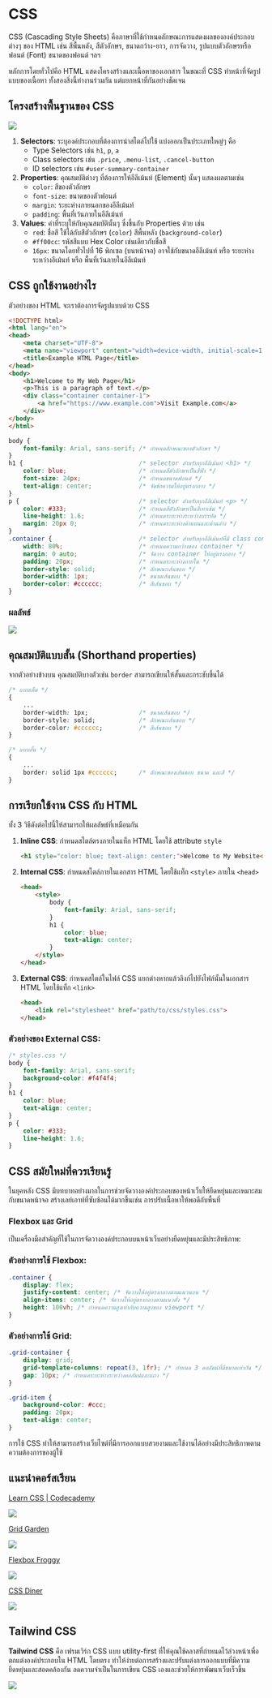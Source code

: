 # CSS

CSS (Cascading Style Sheets) คือภาษาที่ใช้กำหนดลักษณะการแสดงผลขององค์ประกอบต่างๆ ของ HTML เช่น สีพื้นหลัง, สีตัวอักษร, ขนาดกว้าง-ยาว, การจัดวาง, รูปแบบตัวอักษรหรือฟอนต์ (Font) ขนาดของฟอนต์ ฯลฯ

หลักการโดยทั่วไปคือ HTML แสดงโครงสร้างและเนื้อหาของเอกสาร ในขณะที่ CSS ทำหน้าที่จัดรูปแบบของเนื้อหา ทั้งสองสิ่งนี้ทำงานร่วมกัน แต่แยกหน้าที่กันอย่างชัดเจน

## โครงสร้างพื้นฐานของ CSS

![](./images/css-1-structure.png)

1. **Selectors**: ระบุองค์ประกอบที่ต้องการนำสไตล์ไปใช้ แบ่งออกเป็นประเภทใหญ่ๆ คือ
   - Type Selectors เช่น `h1`, `p`, `a`
   - Class selectors เช่น `.price`, `.menu-list`, `.cancel-button`
   - ID selectors เช่น `#user-summary-container`
2. **Properties**: คุณสมบัติต่างๆ ที่ต้องการให้อีลีเม้นท์ (Element) นั้นๆ แสดงผลตามเช่น
   - `color`: สีของตัวอักษร
   - `font-size`: ขนาดของตัวฟอนต์
   - `margin`: ระยะห่างภายนอกของอีลีเม้นท์
   - `padding`: พื้นที่เว้นภายในอีลีเม้นท์
3. **Values**: ค่าที่ระบุให้กับคุณสมบัตินั้นๆ ซึ่งขึ้นกับ Properties ด้วย เช่น
   - `red`: ชื่อสี ใช้ได้กับสีตัวอักษร (`color`) สีพื้นหลัง (`background-color`)
   - `#ff00cc`: รหัสสีแบบ Hex Color เช่นเดียวกับชื่อสี
   - `16px`: ขนาดโดยทั่วไปที่ 16 พิกเซล (บนหน้าจอ) อาจใช้กับขนาดอีลีเม้นท์ หรือ ระยะห่างระหว่างอีเม้นท์ หรือ พื้นที่เว้นภายในอีลีเม้นท์

## CSS ถูกใช้งานอย่างไร

ตัวอย่างของ HTML จะเราต้องการจัดรูปแบบด้วย CSS

```html
<!DOCTYPE html>
<html lang="en">
<head>
    <meta charset="UTF-8">
    <meta name="viewport" content="width=device-width, initial-scale=1.0">
    <title>Example HTML Page</title>
</head>
<body>
    <h1>Welcome to My Web Page</h1>
    <p>This is a paragraph of text.</p>
    <div class="container container-1">
        <a href="https://www.example.com">Visit Example.com</a>
    </div>
</body>
</html>
```

```css
body {
    font-family: Arial, sans-serif; /* กำหนดลักษณะของตัวอักษร */
}
h1 {                                /* selector สำหรับทุกอีลีเม้นท์ <h1> */
    color: blue;                    /* กำหนดสีตัวอักษรเป็นสีฟ้า */
    font-size: 24px;                /* กำหนดขนาดฟอนต์ */
    text-align: center;             /* จัดข้อความให้อยู่ตรงกลาง */
}
p {                                 /* selector สำหรับทุกอีลีเม้นท์ <p> */
    color: #333;                    /* กำหนดสีตัวอักษรเป็นสีเทาเข้ม */
    line-height: 1.6;               /* กำหนดระยะห่างระหว่างบรรทัด */
    margin: 20px 0;                 /* กำหนดระยะห่างด้านบนและด้านล่าง */
}
.container {                        /* selector สำหรับทุกอีลีเม้นท์ที่มี class container */
    width: 80%;                     /* กำหนดความกว้างของ container */
    margin: 0 auto;                 /* จัดวาง container ให้อยู่ตรงกลาง */
    padding: 20px;                  /* กำหนดระยะห่างภายใน */
    border-style: solid;            /* ลักษณะเส้นขอบ */
    border-width: 1px;              /* ขนาดเส้นขอบ */
    border-color: #cccccc;          /* สีเส้นขอบ */
}
```

### ผลลัพธ์
![](./images/css-2-apply-css.png)

## คุณสมบัติแบบสั้น (Shorthand properties)

จากตัวอย่างข้างบน คุณสมบัติบางตัวเช่น `border` สามารถเขียนให้สั้นและกระชับขึ้นได้

```css
/* แบบเต็ม */
{
    ...
    border-width: 1px;              /* ขนาดเส้นขอบ */
    border-style: solid;            /* ลักษณะเส้นขอบ */
    border-color: #cccccc;          /* สีเส้นขอบ */
}

/* แบบสั้น */
{
    ...
    border: solid 1px #cccccc;      /* ลักษณะของเส้นขอบ ขนาด และสี */
}
```

## การเรียกใช้งาน CSS กับ HTML

ทั้ง 3 วิธีดังต่อไปนี้ให้สามารถให้ผลลัพธ์ที่เหมือนกัน

1. **Inline CSS**: กำหนดสไตล์ตรงภายในแท็ก HTML โดยใช้ attribute `style`
    ```html
    <h1 style="color: blue; text-align: center;">Welcome to My Website</h1>
    ```

2. **Internal CSS**: กำหนดสไตล์ภายในเอกสาร HTML โดยใช้แท็ก `<style>` ภายใน `<head>`
    ```html
    <head>
        <style>
            body {
                font-family: Arial, sans-serif;
            }
            h1 {
                color: blue;
                text-align: center;
            }
        </style>
    </head>
    ```

3. **External CSS**: กำหนดสไตล์ในไฟล์ CSS แยกต่างหากแล้วลิงก์ไปยังไฟล์นั้นในเอกสาร HTML โดยใช้แท็ก `<link>`
    ```html
    <head>
        <link rel="stylesheet" href="path/to/css/styles.css">
    </head>
    ```

### ตัวอย่างของ External CSS:

```css
/* styles.css */
body {
    font-family: Arial, sans-serif;
    background-color: #f4f4f4;
}
h1 {
    color: blue;
    text-align: center;
}
p {
    color: #333;
    line-height: 1.6;
}
```

## CSS สมัยใหม่ที่ควรเรียนรู้

ในยุคหลัง CSS มีบทบาทอย่างมากในการช่วยจัดวางองค์ประกอบของหน้าเว็บให้ยืดหยุ่นและเหมาะสมกับขนาดหน้าจอ สร้างเลย์เอาท์ที่ซับซ้อนได้มากขึ้นเช่น การปรับเนื้อหาให้พอดีกับพื้นที่

### Flexbox และ Grid
เป็นเครื่องมือสำคัญที่ใช้ในการจัดวางองค์ประกอบบนหน้าเว็บอย่างยืดหยุ่นและมีประสิทธิภาพ:

### ตัวอย่างการใช้ Flexbox:

```css
.container {
    display: flex;
    justify-content: center; /* จัดวางให้อยู่ตรงกลางตามแนวนอน */
    align-items: center; /* จัดวางให้อยู่ตรงกลางตามแนวตั้ง */
    height: 100vh; /* กำหนดความสูงเท่ากับความสูงของ viewport */
}
```

### ตัวอย่างการใช้ Grid:

```css
.grid-container {
    display: grid;
    grid-template-columns: repeat(3, 1fr); /* กำหนด 3 คอลัมน์ที่มีขนาดเท่ากัน */
    gap: 10px; /* กำหนดระยะห่างระหว่างคอลัมน์และแถว */
}

.grid-item {
    background-color: #ccc;
    padding: 20px;
    text-align: center;
}
```

การใช้ CSS ทำให้สามารถสร้างเว็บไซต์ที่มีการออกแบบสวยงามและใช้งานได้อย่างมีประสิทธิภาพตามความต้องการของผู้ใช้

## แนะนำคอร์สเรียน
[Learn CSS | Codecademy](https://www.codecademy.com/learn/learn-css?source=post_page-----bc61325951d4--------------------------------)

![](./images/frontend-3.jpg)

[Grid Garden](https://cssgridgarden.com/?source=post_page-----bc61325951d4--------------------------------#th)

![](./images/frontend-4.jpg)

[Flexbox Froggy](https://flexboxfroggy.com/?source=post_page-----bc61325951d4--------------------------------#th)

![](./images/frontend-5.jpg)

[CSS Diner](https://flukeout.github.io/?source=post_page-----bc61325951d4--------------------------------)

![](./images/frontend-6.jpg)

## Tailwind CSS

**Tailwind CSS** คือ เฟรมเวิร์ก CSS แบบ utility-first ที่ให้คุณใช้คลาสที่กำหนดไว้ล่วงหน้าเพื่อตกแต่งองค์ประกอบใน HTML โดยตรง ทำให้ง่ายต่อการสร้างและปรับแต่งการออกแบบที่มีความยืดหยุ่นและสอดคล้องกัน ลดความจำเป็นในการเขียน CSS เองและช่วยให้การพัฒนาเว็บเร็วขึ้น

![](./images/frontend-7.jpg)
